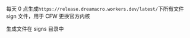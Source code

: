 每天 0 点生成`https://release.dreamacro.workers.dev/latest/`下所有文件 sign 文件，用于 CFW 更换官方内核

生成文件在 signs 目录中

